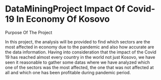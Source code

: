 # DataMiningProject Impact Of Covid-19 In Economy Of Kosovo

Purpose Of The Project

In this project, the analysis will be provided to find which sectors are the most affected in economy  due to the pandemic and also how accurate are the data information. Having into consideration that the impact of the Covid 19 has reached almost every country in the world not just Kosovo, we have seen it reasonable to gather some datas where we have analyzed which one of the sectors was the most affected, the one that was not affected at all and which one has been profitable during pandemic period. 
